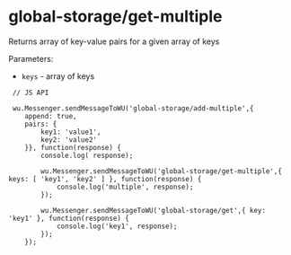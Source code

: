 global-storage/get-multiple
===

Returns array of key-value pairs for a given array of keys

Parameters:

 * `keys` - array of keys

```
 // JS API

 wu.Messenger.sendMessageToWU('global-storage/add-multiple',{
    append: true,
    pairs: {
        key1: 'value1',
        key2: 'value2'
    }}, function(response) {
        console.log( response);

        wu.Messenger.sendMessageToWU('global-storage/get-multiple',{ keys: [ 'key1', 'key2' ] }, function(response) {
            console.log('multiple', response);
        });

        wu.Messenger.sendMessageToWU('global-storage/get',{ key: 'key1' }, function(response) {
            console.log('key1', response);
        });
    });
```